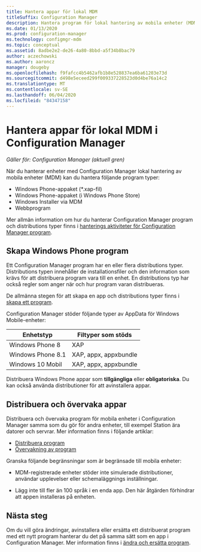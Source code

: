 ```yaml
---
title: Hantera appar för lokal MDM
titleSuffix: Configuration Manager
description: Hantera program för lokal hantering av mobila enheter (MDM) i Configuration Manager.
ms.date: 01/13/2020
ms.prod: configuration-manager
ms.technology: configmgr-mdm
ms.topic: conceptual
ms.assetid: 8adbe2e2-de26-4a80-8bbd-a5f34b8bac79
author: aczechowski
ms.author: aaroncz
manager: dougeby
ms.openlocfilehash: f9fafcc4b5462afb1b8e528837ea6ba61203e73d
ms.sourcegitcommit: d498e5eceed299f009337228523d0d4be76a14c2
ms.translationtype: MT
ms.contentlocale: sv-SE
ms.lasthandoff: 06/04/2020
ms.locfileid: "84347158"
---
```

# <a name="manage-apps-for-on-premises-mdm-in-configuration-manager"></a>Hantera appar för lokal MDM i Configuration Manager

*Gäller för: Configuration Manager (aktuell gren)*

När du hanterar enheter med Configuration Manager lokal hantering av mobila enheter (MDM) kan du hantera följande program typer:

- Windows Phone-appaket (*.xap-fil)
- Windows Phone-appaket (i Windows Phone Store)
- Windows Installer via MDM
- Webbprogram

Mer allmän information om hur du hanterar Configuration Manager program och distributions typer finns i [hanterings aktiviteter för Configuration Manager program](../../apps/deploy-use/management-tasks-applications.md).

## <a name="create-windows-phone-application"></a><a name="bkmk_winphone"></a>Skapa Windows Phone program

Ett Configuration Manager program har en eller flera distributions typer. Distributions typen innehåller de installationsfiler och den information som krävs för att distribuera program vara till en enhet. En distributions typ har också regler som anger när och hur program varan distribueras.

De allmänna stegen för att skapa en app och distributions typer finns i [skapa ett program](../../apps/deploy-use/create-applications.md#bkmk_create).

Configuration Manager stöder följande typer av AppData för Windows Mobile-enheter:

|Enhetstyp|Filtyper som stöds|
|-----------------|---------------------|
|Windows Phone 8|XAP|
|Windows Phone 8.1|XAP, appx, appxbundle|
|Windows 10 Mobil|XAP, appx, appxbundle|

Distribuera Windows Phone appar som **tillgängliga** eller **obligatoriska**. Du kan också använda distributioner för att avinstallera appar.

## <a name="deploy-and-monitor-apps"></a>Distribuera och övervaka appar

Distribuera och övervaka program för mobila enheter i Configuration Manager samma som du gör för andra enheter, till exempel Station ära datorer och servrar. Mer information finns i följande artiklar:

- [Distribuera program](../../apps/deploy-use/deploy-applications.md)
- [Övervakning av program](../../apps/deploy-use/monitor-applications-from-the-console.md)

Granska följande begränsningar som är begränsade till mobila enheter:

- MDM-registrerade enheter stöder inte simulerade distributioner, användar upplevelser eller schemaläggnings inställningar.

- Lägg inte till fler än 100 språk i en enda app. Den här åtgärden förhindrar att appen installeras på enheten.

## <a name="next-step"></a>Nästa steg

Om du vill göra ändringar, avinstallera eller ersätta ett distribuerat program med ett nytt program hanterar du det på samma sätt som en app i Configuration Manager. Mer information finns i [ändra och ersätta program](../../apps/deploy-use/revise-and-supersede-applications.md).

